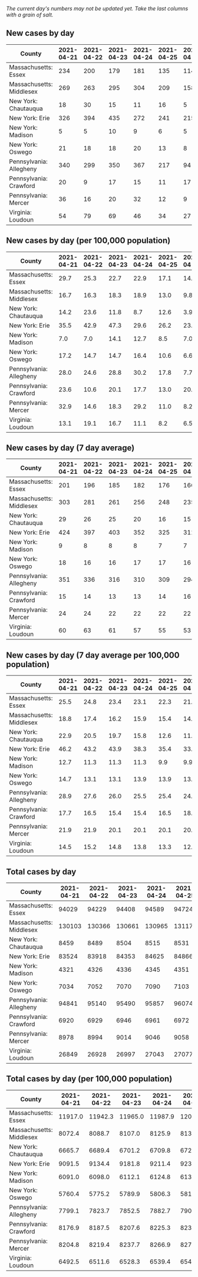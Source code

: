 _The current day's numbers may not be updated yet. Take the last columns with a grain of salt._
## New cases by day

| County | 2021-04-21 | 2021-04-22 | 2021-04-23 | 2021-04-24 | 2021-04-25 | 2021-04-26 | 2021-04-27 |
| --- | --- | --- | --- | --- | --- | --- | --- |
| Massachusetts: Essex | 234 | 200 | 179 | 181 | 135 | 114 | 87 |
| Massachusetts: Middlesex | 269 | 263 | 295 | 304 | 209 | 158 | 155 |
| New York: Chautauqua | 18 | 30 | 15 | 11 | 16 | 5 | 9 |
| New York: Erie | 326 | 394 | 435 | 272 | 241 | 215 | 233 |
| New York: Madison | 5 | 5 | 10 | 9 | 6 | 5 | 3 |
| New York: Oswego | 21 | 18 | 18 | 20 | 13 | 8 | 14 |
| Pennsylvania: Allegheny | 340 | 299 | 350 | 367 | 217 | 94 | 260 |
| Pennsylvania: Crawford | 20 | 9 | 17 | 15 | 11 | 17 | 22 |
| Pennsylvania: Mercer | 36 | 16 | 20 | 32 | 12 | 9 | 13 |
| Virginia: Loudoun | 54 | 79 | 69 | 46 | 34 | 27 | 55 |

## New cases by day (per 100,000 population)

| County | 2021-04-21 | 2021-04-22 | 2021-04-23 | 2021-04-24 | 2021-04-25 | 2021-04-26 | 2021-04-27 |
| --- | --- | --- | --- | --- | --- | --- | --- |
| Massachusetts: Essex | 29.7 | 25.3 | 22.7 | 22.9 | 17.1 | 14.4 | 11.0 |
| Massachusetts: Middlesex | 16.7 | 16.3 | 18.3 | 18.9 | 13.0 | 9.8 | 9.6 |
| New York: Chautauqua | 14.2 | 23.6 | 11.8 | 8.7 | 12.6 | 3.9 | 7.1 |
| New York: Erie | 35.5 | 42.9 | 47.3 | 29.6 | 26.2 | 23.4 | 25.4 |
| New York: Madison | 7.0 | 7.0 | 14.1 | 12.7 | 8.5 | 7.0 | 4.2 |
| New York: Oswego | 17.2 | 14.7 | 14.7 | 16.4 | 10.6 | 6.6 | 11.5 |
| Pennsylvania: Allegheny | 28.0 | 24.6 | 28.8 | 30.2 | 17.8 | 7.7 | 21.4 |
| Pennsylvania: Crawford | 23.6 | 10.6 | 20.1 | 17.7 | 13.0 | 20.1 | 26.0 |
| Pennsylvania: Mercer | 32.9 | 14.6 | 18.3 | 29.2 | 11.0 | 8.2 | 11.9 |
| Virginia: Loudoun | 13.1 | 19.1 | 16.7 | 11.1 | 8.2 | 6.5 | 13.3 |

## New cases by day (7 day average)

| County | 2021-04-21 | 2021-04-22 | 2021-04-23 | 2021-04-24 | 2021-04-25 | 2021-04-26 | 2021-04-27 |
| --- | --- | --- | --- | --- | --- | --- | --- |
| Massachusetts: Essex | 201 | 196 | 185 | 182 | 176 | 166 | 161 |
| Massachusetts: Middlesex | 303 | 281 | 261 | 256 | 248 | 235 | 236 |
| New York: Chautauqua | 29 | 26 | 25 | 20 | 16 | 15 | 15 |
| New York: Erie | 424 | 397 | 403 | 352 | 325 | 311 | 302 |
| New York: Madison | 9 | 8 | 8 | 8 | 7 | 7 | 6 |
| New York: Oswego | 18 | 16 | 16 | 17 | 17 | 16 | 16 |
| Pennsylvania: Allegheny | 351 | 336 | 316 | 310 | 309 | 294 | 275 |
| Pennsylvania: Crawford | 15 | 14 | 13 | 13 | 14 | 16 | 16 |
| Pennsylvania: Mercer | 24 | 24 | 22 | 22 | 22 | 22 | 20 |
| Virginia: Loudoun | 60 | 63 | 61 | 57 | 55 | 53 | 52 |

## New cases by day (7 day average per 100,000 population)

| County | 2021-04-21 | 2021-04-22 | 2021-04-23 | 2021-04-24 | 2021-04-25 | 2021-04-26 | 2021-04-27 |
| --- | --- | --- | --- | --- | --- | --- | --- |
| Massachusetts: Essex | 25.5 | 24.8 | 23.4 | 23.1 | 22.3 | 21.0 | 20.4 |
| Massachusetts: Middlesex | 18.8 | 17.4 | 16.2 | 15.9 | 15.4 | 14.6 | 14.6 |
| New York: Chautauqua | 22.9 | 20.5 | 19.7 | 15.8 | 12.6 | 11.8 | 11.8 |
| New York: Erie | 46.2 | 43.2 | 43.9 | 38.3 | 35.4 | 33.9 | 32.9 |
| New York: Madison | 12.7 | 11.3 | 11.3 | 11.3 | 9.9 | 9.9 | 8.5 |
| New York: Oswego | 14.7 | 13.1 | 13.1 | 13.9 | 13.9 | 13.1 | 13.1 |
| Pennsylvania: Allegheny | 28.9 | 27.6 | 26.0 | 25.5 | 25.4 | 24.2 | 22.6 |
| Pennsylvania: Crawford | 17.7 | 16.5 | 15.4 | 15.4 | 16.5 | 18.9 | 18.9 |
| Pennsylvania: Mercer | 21.9 | 21.9 | 20.1 | 20.1 | 20.1 | 20.1 | 18.3 |
| Virginia: Loudoun | 14.5 | 15.2 | 14.8 | 13.8 | 13.3 | 12.8 | 12.6 |

## Total cases by day

| County | 2021-04-21 | 2021-04-22 | 2021-04-23 | 2021-04-24 | 2021-04-25 | 2021-04-26 | 2021-04-27 |
| --- | --- | --- | --- | --- | --- | --- | --- |
| Massachusetts: Essex | 94029 | 94229 | 94408 | 94589 | 94724 | 94838 | 94925 |
| Massachusetts: Middlesex | 130103 | 130366 | 130661 | 130965 | 131174 | 131332 | 131487 |
| New York: Chautauqua | 8459 | 8489 | 8504 | 8515 | 8531 | 8536 | 8545 |
| New York: Erie | 83524 | 83918 | 84353 | 84625 | 84866 | 85081 | 85314 |
| New York: Madison | 4321 | 4326 | 4336 | 4345 | 4351 | 4356 | 4359 |
| New York: Oswego | 7034 | 7052 | 7070 | 7090 | 7103 | 7111 | 7125 |
| Pennsylvania: Allegheny | 94841 | 95140 | 95490 | 95857 | 96074 | 96168 | 96428 |
| Pennsylvania: Crawford | 6920 | 6929 | 6946 | 6961 | 6972 | 6989 | 7011 |
| Pennsylvania: Mercer | 8978 | 8994 | 9014 | 9046 | 9058 | 9067 | 9080 |
| Virginia: Loudoun | 26849 | 26928 | 26997 | 27043 | 27077 | 27104 | 27159 |

## Total cases by day (per 100,000 population)

| County | 2021-04-21 | 2021-04-22 | 2021-04-23 | 2021-04-24 | 2021-04-25 | 2021-04-26 | 2021-04-27 |
| --- | --- | --- | --- | --- | --- | --- | --- |
| Massachusetts: Essex | 11917.0 | 11942.3 | 11965.0 | 11987.9 | 12005.1 | 12019.5 | 12030.5 |
| Massachusetts: Middlesex | 8072.4 | 8088.7 | 8107.0 | 8125.9 | 8138.9 | 8148.7 | 8158.3 |
| New York: Chautauqua | 6665.7 | 6689.4 | 6701.2 | 6709.8 | 6722.5 | 6726.4 | 6733.5 |
| New York: Erie | 9091.5 | 9134.4 | 9181.8 | 9211.4 | 9237.6 | 9261.0 | 9286.4 |
| New York: Madison | 6091.0 | 6098.0 | 6112.1 | 6124.8 | 6133.3 | 6140.3 | 6144.5 |
| New York: Oswego | 5760.4 | 5775.2 | 5789.9 | 5806.3 | 5816.9 | 5823.5 | 5835.0 |
| Pennsylvania: Allegheny | 7799.1 | 7823.7 | 7852.5 | 7882.7 | 7900.5 | 7908.3 | 7929.6 |
| Pennsylvania: Crawford | 8176.9 | 8187.5 | 8207.6 | 8225.3 | 8238.3 | 8258.4 | 8284.4 |
| Pennsylvania: Mercer | 8204.8 | 8219.4 | 8237.7 | 8266.9 | 8277.9 | 8286.1 | 8298.0 |
| Virginia: Loudoun | 6492.5 | 6511.6 | 6528.3 | 6539.4 | 6547.6 | 6554.2 | 6567.5 |
